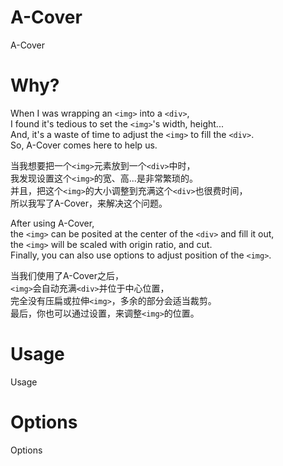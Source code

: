 # A-Cover
A-Cover

# Why?
When I was wrapping an `<img>` into a `<div>`,  
I found it's tedious to set the `<img>`'s width, height...  
And, it's a waste of time to adjust the `<img>` to fill the `<div>`.  
So, A-Cover comes here to help us.  

当我想要把一个`<img>`元素放到一个`<div>`中时，  
我发现设置这个`<img>`的宽、高...是非常繁琐的。  
并且，把这个`<img>`的大小调整到充满这个`<div>`也很费时间，  
所以我写了A-Cover，来解决这个问题。  

After using A-Cover,  
the `<img>` can be posited at the center of the `<div>` and fill it out,  
the `<img>` will be scaled with origin ratio, and cut.  
Finally, you can also use options to adjust position of the `<img>`.  

当我们使用了A-Cover之后，  
`<img>`会自动充满`<div>`并位于中心位置，  
完全没有压扁或拉伸`<img>`，多余的部分会适当裁剪。  
最后，你也可以通过设置，来调整`<img>`的位置。  

# Usage
Usage

# Options
Options
